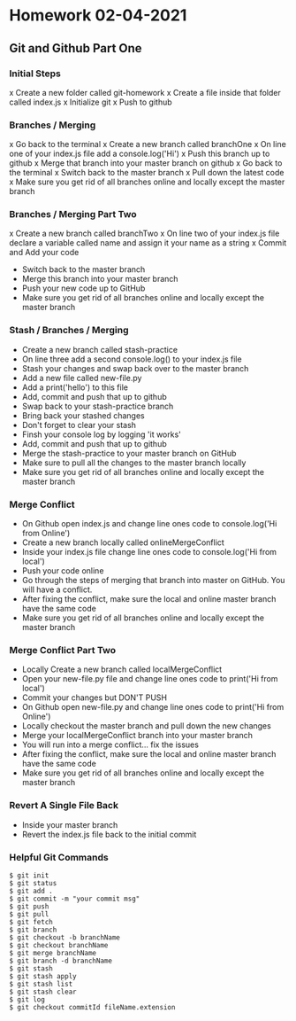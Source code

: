 # Homework 02-04-2021

## Git and Github Part One

### Initial Steps

x Create a new folder called git-homework
x Create a file inside that folder called index.js
x Initialize git
x Push to github

### Branches / Merging

x Go back to the terminal
x Create a new branch called branchOne
x On line one of your index.js file add a console.log('Hi')
x Push this branch up to github
x Merge that branch into your master branch on github
x Go back to the terminal
x Switch back to the master branch
x Pull down the latest code
x Make sure you get rid of all branches online and locally except the master branch

### Branches / Merging Part Two

x Create a new branch called branchTwo
x On line two of your index.js file declare a variable called name and assign it your name as a string
x Commit and Add your code


- Switch back to the master branch
- Merge this branch into your master branch
- Push your new code up to GitHub
- Make sure you get rid of all branches online and locally except the master branch

### Stash / Branches / Merging

- Create a new branch called stash-practice
- On line three add a second console.log() to your index.js file
- Stash your changes and swap back over to the master branch
- Add a new file called new-file.py
- Add a print('hello') to this file
- Add, commit and push that up to github
- Swap back to your stash-practice branch
- Bring back your stashed changes
- Don't forget to clear your stash
- Finsh your console log by logging 'it works'
- Add, commit and push that up to github
- Merge the stash-practice to your master branch on GitHub
- Make sure to pull all the changes to the master branch locally
- Make sure you get rid of all branches online and locally except the master branch

### Merge Conflict

- On Github open index.js and change line ones code to console.log('Hi from Online')
- Create a new branch locally called onlineMergeConflict
- Inside your index.js file change line ones code to console.log('Hi from local')
- Push your code online
- Go through the steps of merging that branch into master on GitHub. You will have a conflict.
- After fixing the conflict, make sure the local and online master branch have the same code
- Make sure you get rid of all branches online and locally except the master branch

### Merge Conflict Part Two

- Locally Create a new branch called localMergeConflict
- Open your new-file.py file and change line ones code to print('Hi from local')
- Commit your changes but DON'T PUSH
- On Github open new-file.py and change line ones code to print('Hi from Online')
- Locally checkout the master branch and pull down the new changes
- Merge your localMergeConflict branch into your master branch
- You will run into a merge conflict... fix the issues
- After fixing the conflict, make sure the local and online master branch have the same code
- Make sure you get rid of all branches online and locally except the master branch

### Revert A Single File Back

- Inside your master branch
- Revert the index.js file back to the initial commit

### Helpful Git Commands

```
$ git init
$ git status
$ git add .
$ git commit -m "your commit msg"
$ git push
$ git pull
$ git fetch
$ git branch
$ git checkout -b branchName
$ git checkout branchName
$ git merge branchName
$ git branch -d branchName
$ git stash
$ git stash apply
$ git stash list
$ git stash clear
$ git log
$ git checkout commitId fileName.extension
```
